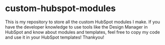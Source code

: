 # custom-hubspot-modules
This is my repository to store all the custom HubSpot modules I make. If you have the developer knowledge to use tools like the Design Manager in HubSpot and know about modules and templates, feel free to copy my code and use it in your HubSpot templates! Thankyou!
